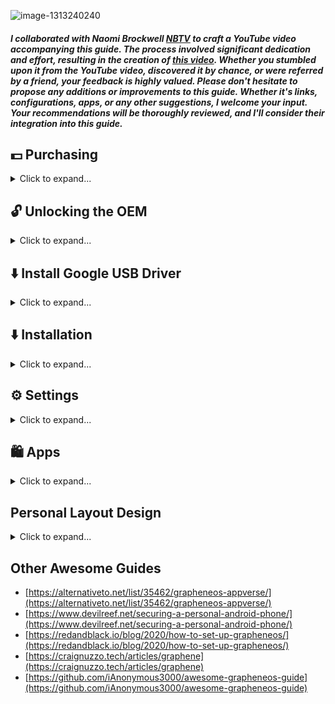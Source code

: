 ![image-1313240240](https://github.com/Scrut1ny/GrapheneOS-Guide/assets/53458032/fd537eec-0144-47aa-9e72-4bd65eb3964c)

##### I collaborated with Naomi Brockwell [NBTV](https://www.youtube.com/@NaomiBrockwellTV) to craft a YouTube video accompanying this guide. The process involved significant dedication and effort, resulting in the creation of [this video](https://youtu.be/wg00QkcpOOM). Whether you stumbled upon it from the YouTube video, discovered it by chance, or were referred by a friend, your feedback is highly valued. Please don't hesitate to propose any additions or improvements to this guide. Whether it's links, configurations, apps, or any other suggestions, I welcome your input. Your recommendations will be thoroughly reviewed, and I'll consider their integration into this guide.




## 💵 Purchasing

<details>
<summary>Click to expand...</summary>

- 📱 Mobile Phone
  - Purchase a new `Google Pixel` with `cash` from a local store (including the [Google Store](https://store.google.com/magazine/locations)) and avoid Verizon, as they lock the OEM.
    - *Ensure the transaction remains anonymous to avoid linking the phone's IMEI to your identity.*

- 📶 Mobile Carrier
  - Buy a pre-paid [Mint Mobile](https://www.mintmobile.com/) (T-Mobile) SIM card with `cash` from a local store.
    - Wire it up to a [privacy.com](https://privacy.com/) card.
      - For $15/month*, it provides unlimited* 4G/5G domestic data with relatively little attributable information on the account (e.g., no name, address, SSN, etc.)
  - [Calyx hotspot](https://calyxinstitute.org/membership/internet) for unlimited, unthrottled, anonymous connectivity. 

- 📳 Configuring Mobile Carrier
  - Use a free public Wi-Fi network far from your home to configure your recently acquired mobile carrier.
- 🌐 Utilizing Port 53 (*DNS*) with a VPN on Public Wi-Fi
  - Connect to a VPN service, configuring it to use port 53. This disguises VPN traffic as DNS queries, bypassing login requirements on public WiFi with captive portal networks, ensuring unrestricted internet access while preserving privacy and security.

- 📲 Mobile Accessories (optional)
  - Protective Case/Cover
      - [Google Pixel](https://www.amazon.com/stores/page/1AEDD91F-AFDC-49AA-A7F4-2BF2A6AEBD57/search?terms=Google%20Pixel)
  - Privacy Screen Protector
      - [Google Pixel](https://www.amazon.com/stores/page/EE20BD00-A914-460E-B3CC-12A13BB945E2)

</details>




## 🔓 Unlocking the OEM

<details>
<summary>Click to expand...</summary>

1. Remove physical SIM card
2. Factory reset (Settings > System > Reset options > `Erase all data (factory reset)` ✅
3. Setup Wi-Fi Connection (Settings > Network & internet > Internet)
4. Settings > System > Dev > `Allow OEM unlocking` ✅

</details>




## ⬇️ Install Google USB Driver

<details>
<summary>Click to expand...</summary>

1. Download: [Link](https://dl.google.com/android/repository/usb_driver_r13-windows.zip)
2. Unzip "usb_driver_r13-windows.zip"
3. `WIN + R` enter: `devmgmt.msc`
4. Portable Devices > Google Pixel
5. Right click device > `Properties` > `Driver` > `Update Driver` > `Browse my computer for drivers` > `Browse` > Select *unzipped* "usb_driver_r13-windows" file once located.

</details>




## ⬇️ Installation

<details>
<summary>Click to expand...</summary>

### Official Site > [https://grapheneos.org](https://grapheneos.org)
- [Web Install Guide](https://grapheneos.org/install/web)
- [CLI Install Guide](https://grapheneos.org/install/cli)

### System is bricked, boot looping, corrupted, or showing critical errors
- [Fix Guide](https://forum.xda-developers.com/t/guide-flashing-a-factory-image-with-fastboot-return-to-stock.1907796/)

</details>




## ⚙️ Settings

<details>
<summary>Click to expand...</summary>

#### Network & internet
* Settings > Network & internet > Internet > Carrier Settings ⚙️ > Preferred network type > `LTE only` ✅ (*if you don't have 5G*)
* Settings > Network & internet > Internet > Carrier Settings ⚙️ > `Allow 2G` ❌
    * *Setting may not exist on your phone*
* Settings > Network & internet > Internet > *Select your Wi-Fi* ⚙️ > *select pen icon* > Advanced options > Privacy > `Use per-connection randomized MAC (default)` ✅
* Settings > Network & internet > Private DNS > Private DNS provider hostname: `dns.quad9.net` ✅
    * *Only enable if you're **NOT** using a custom DNS configuation with your VPN, or else the private DNS will override the VPNs DNS.*
* Settings > Network & internet > Internet connectivity checks > `Disabled` ❌
    * *Make sure to enable again for captive portals used via public Wi-Fi!*

#### Apps
- Settings > Apps > Default apps (*Set your favorite default apps here*) ✅

#### Battery
- Settings > Battery > `Battery Percentage` ✅

#### Sound & vibration
- Settings > Sound & vibration > `Vibration & haptics` ❌
- Settings > Sound & vibration > `Dial pad tones` ❌
- Settings > Sound & vibration > `Screen locking sound` ❌
- Settings > Sound & vibration > `Charging sounds and vibration` ❌
- Settings > Sound & vibration > `Touch sounds` ❌
- Settings > Sound & vibration > `Always show icon when in vibrate mode` ❌

#### Display
- Settings > Display > `Adaptive Brightness` ✅
- Settings > Display > `Auto-rotate screen` ✅
- Settings > Display > Lock Screen > Privacy > `Show sensitive content only when unlocked` ✅
- Settings > Display > Lock Screen > `Wake screen for notifications` ❌
- Settings > Display > Screen timeout > `1 minute` ✅
- Settings > Display > `Dark Theme` ✅
- Settings > Display > `Increase touch sensitivity` ✅ (If you have screen protector)

#### Security
- Settings > Security > Auto reboot > `12 Hours` ✅
- Settings > Security > `Scramble PIN input layout` ✅

#### Privacy
- Settings > Privacy > Permission manager > Customize Everything! ✅
  - Use [exodus-privacy](https://reports.exodus-privacy.eu.org/) to assess if an app has excessive trackers or questionable permissions.

#### System
- Settings > System > Language & Input > on screen keyboard > GraphineOS Keyboard > Appearance & Layouts > Theme > `Material Dark` ✅

</details>




## 🛍️ Apps

<details>
<summary>Click to expand...</summary>

### FOSS Essential Apps
- Web Browser
  - [IronFox](https://gitlab.com/ironfox-oss/IronFox/-/releases) - Privacy and security-oriented Firefox-based web browser for Android.
    - Add-ons
      - [uBlock Origin](https://addons.mozilla.org/en-US/firefox/addon/ublock-origin/)
      - [Tampermonkey](https://addons.mozilla.org/en-US/firefox/addon/tampermonkey/)
        - User Scripts (JS)
          - [Greasy Fork](https://greasyfork.org/)
            - [Simple YouTube Age Restriction Bypass](https://greasyfork.org/scripts/423851-simple-youtube-age-restriction-bypass)
- YouTube Alt
  - [LibreTube](https://github.com/libre-tube/LibreTube/releases/latest) - An alternative frontend for YouTube, for Android.
  - [Clipious](https://github.com/lamarios/clipious/releases/latest) - Invidious client for android 
  - [NewPipe](https://github.com/TeamNewPipe/NewPipe/releases/latest) - A libre lightweight streaming front-end for Android.
- Movie/Show Streaming Alt
  - [CloudStream](https://github.com/recloudstream/cloudstream/releases/latest) - Android app for streaming and downloading media.
    - [repos](https://rentry.org/cs3-repos#cloudstream-3-repositories)
- Music
  - [RiMusic](https://github.com/fast4x/RiMusic/releases/latest) - A multilingual Android application for streaming music from YouTube Music. 
  - [Auxio](https://github.com/OxygenCobalt/Auxio/releases/latest) - A simple, rational music player for Android
  - [InnerTune](https://github.com/z-huang/InnerTune/releases/latest) - A Material 3 YouTube Music client for Android
- Photo/Video Gallery
  - [Aves](https://github.com/deckerst/aves/releases/latest) - Aves is a gallery and metadata explorer app, built for Android with Flutter.
  - [Fossify Gallery](https://github.com/FossifyOrg/Gallery/releases/latest) - A premium app for managing and editing your photos, videos, GIFs without ads
- Notes
  - [Fossify Notes](https://github.com/FossifyOrg/Notes/releases/latest) - A simple textfield for adding quick notes without ads.
- Secure Messaging
  - [Signal](https://signal.org/android/apk/) - A private messenger for Android.
    - [Molly](https://github.com/mollyim/mollyim-android/releases/latest) - Enhanced and security-focused fork of Signal. 
  - [SimpleX](https://github.com/simplex-chat/simplex-chat/releases/latest) - The first messaging network operating without user identifiers of any kind - 100% private by design!
- Email Service
  - [Proton Mail](https://github.com/ProtonMail/proton-mail-android/releases/latest)
  - [Tuta](https://f-droid.org/en/packages/de.tutao.tutanota/)
- Calendar
  - [Fossify Calendar](https://github.com/FossifyOrg/Calendar) - A simple calendar with events, customizable widgets and no ads.
  - [Proton Calendar](https://proton.me/calendar) - Organize your schedule privately with Proton Calendar
  - [Tuta Calendar](https://f-droid.org/en/packages/de.tutao.calendar/) - Quantum-safe encrypted planner to schedule & manage your events & sync calendars
- Navigation
  - [OsmAnd](https://github.com/osmandapp/OsmAnd/releases/latest) - Global Mobile Map Viewing & Navigation for Offline and Online OSM Maps
- Weather
  - [Rain](https://github.com/DarkMooNight/Rain/releases/latest) - Weather app.
- Updates
  - [Obtainium](https://github.com/ImranR98/Obtainium/releases/latest) - Get Android App Updates Directly From the Source. 

### App Stores
- [F-Droid](https://f-droid.org/) - The app store that respects freedom and privacy
- [Accrescent](https://github.com/accrescent/accrescent/releases/latest) - A novel Android app store focused on security, privacy, and usability
- [Aurora Store](https://f-droid.org/packages/com.aurora.store/) - An open-source alternative to Google Play Store with privacy and modern design

### F-Droid Apps
- Web Browser
  - [Cromite](https://github.com/uazo/cromite/releases/latest) - Cromite a Bromite fork with ad blocking and privacy enhancements; take back your browser! 
- Navigation
  - [Organic Maps](https://f-droid.org/packages/app.organicmaps/) - Open-source, community-driven maps for travelers, tourists, cyclists & hikers
  - [OsmAnd~](https://f-droid.org/packages/net.osmand.plus/) - Global Mobile Map Viewing & Navigation for Offline and Online OSM Maps
- Calendar
  - [Fossify Calendar](https://f-droid.org/packages/org.fossify.calendar/) - A simple calendar with events, customizable widgets and no ads.
  - [Tuta Calendar](https://f-droid.org/en/packages/de.tutao.calendar/) - Quantum-safe encrypted planner to schedule & manage your events & sync calendars
- Weather
  - [Rain](https://github.com/DarkMooNight/Rain/releases/latest) - Weather app.
  - [Breezy Weather](https://github.com/breezy-weather/breezy-weather/releases/latest) - A Material Design Weather Application
- Online Video, Music, Streaming, Podcasts, etc
  - [NewPipe](https://f-droid.org/packages/org.schabi.newpipe/) - Lightweight YouTube frontend
  - [LibreTube](https://github.com/libre-tube/LibreTube/releases/latest) - An alternative frontend for YouTube, for Android.
  - [Clipious](https://f-droid.org/packages/com.github.lamarios.clipious/) - Invidious client for android
  - [ViMusic](https://f-droid.org/packages/it.vfsfitvnm.vimusic/) - Seamlessly stream music from YouTube Music
  - [InnerTune](https://github.com/z-huang/InnerTune/releases/latest) - A Material 3 YouTube Music client for Android
  - [Spotube](https://github.com/KRTirtho/spotube/releases/latest) - 🎧 Open source Spotify client that doesn't require Premium nor uses Electron! Available for both desktop & mobile!
  - [Transistor](https://f-droid.org/packages/org.y20k.transistor/) - Transistor is an app for listening to radio stations over the internet.
  - [AntennaPod](https://f-droid.org/packages/de.danoeh.antennapod/) - Easy-to-use, flexible and open-source podcast manager and player
  - [Podverse](https://f-droid.org/packages/com.podverse.fdroid/) - Podcast app with clips, video, livestreams, playlists, profiles, and cross-platform
- Social Media
  - [Squawker](https://f-droid.org/en/packages/org.ca.squawker/) - An open-source Twitter/X client
  - [Infinity for Reddit](https://f-droid.org/en/packages/ml.docilealligator.infinityforreddit/) - A beautiful, feature-rich Reddit client.
  - [Mastodon](https://f-droid.org/packages/org.joinmastodon.android/) - Decentralized social network
  - [Shitter](https://f-droid.org/en/packages/org.nuclearfog.twidda/) - A lightweight Mastodon client focused on privacy and low data consumption
  - [Tusky](https://f-droid.org/packages/com.keylesspalace.tusky/) - A multi account client for the social network Mastodon
  - [Fedilab](https://f-droid.org/en/packages/fr.gouv.etalab.mastodon/) - A multifunctional Android client to access the distributed Fediverse
  - [PixelDroid](https://f-droid.org/en/packages/org.pixeldroid.app/) - Client for Pixelfed, the federated image sharing platform
- Note-taking
  - [Notesnook](https://f-droid.org/en/packages/com.streetwriters.notesnook/) - A fully open source & end-to-end encrypted note taking app
  - [Standard Notes](https://f-droid.org/packages/com.standardnotes/) - An end-to-end encrypted note-taking app for digitalists and professionals
- Offline Media
  - [VLC Media Player](https://f-droid.org/packages/org.videolan.vlc/) - The best video and music player. Fast and “just works”, plays any file
  - [Just (Video) Player](https://f-droid.org/packages/com.brouken.player/) - Simple video player based on ExoPlayer library
  - [Video Transcoder](https://f-droid.org/packages/protect.videoeditor/) - Video transcoding between common formats
  - [SimpleTextEditor](https://f-droid.org/packages/com.maxistar.textpad/) - Simple Text Editor
- Messenger (Private, Secure, etc)
  - [Briar](https://f-droid.org/packages/org.briarproject.briar.android/) - Secure Messaging, Anywhere
  - [Jami](https://f-droid.org/packages/cx.ring/) - Audio & Video Calls / Chat Take Control of your Communication!
  - [SimpleX](https://f-droid.org/en/packages/chat.simplex.app/) - The first messaging network operating without user identifiers of any kind - 100% private by design!
- Email Service
  - [Proton Mail](https://github.com/ProtonMail/android-mail/releases/latest)
      - [You Have Mail]([https://github.com/LeanderBB/you-have-mail](https://f-droid.org/packages/dev.lbeernaert.youhavemail/)) - Email Notification for Proton Mail without Google Play Services
  - [Tuta](https://f-droid.org/en/packages/de.tutao.tutanota/)
- VPNs
  - [Mullvad VPN](https://f-droid.org/packages/net.mullvad.mullvadvpn/) - Protect your online privacy with a fast, trustworthy, and easy-to-use VPN.
  - [IVPN](https://f-droid.org/packages/net.ivpn.client/) - Privacy focused VPN service with WireGuard
  - [Calyx VPN](https://f-droid.org/packages/org.calyxinstitute.vpn/) - Free VPN Service offered by The Calyx Institute
  - [Proton VPN](https://f-droid.org/packages/ch.protonvpn.android/) - Free Swiss VPN with advanced security and privacy features.
- App Control & Container/Isolator
  - [NetGuard](https://f-droid.org/packages/eu.faircode.netguard/) - A simple way to block access to the internet per application
  - [Insular](https://f-droid.org/packages/com.oasisfeng.island.fdroid/) - Isolate your Big Brother apps
- Misc. Apps
  - [PCAPdroid](https://f-droid.org/packages/com.emanuelef.remote_capture/) - No-root network monitor and traffic dump tool for Android devices
  - [Seal](https://f-droid.org/en/packages/com.junkfood.seal/) - 🦭 Video/audio downloader for Android (YT-DLP), designed with Material You 
  - [PrivacyBlur](https://f-droid.org/packages/de.mathema.privacyblur/) - Blur or pixelate faces or sensitive areas in pictures
  - [KeePassDX](https://f-droid.org/packages/com.kunzisoft.keepass.libre/) - Secure and open source password manager compatible with KeePass files.
    - [Key Driver](https://gitlab.com/kunzisoft/android-hardware-key-driver/-/releases) - Unlock KeePassXC databases with [YubiKeys](https://keepassxc.org/docs/#faq-yubikey-2fa)
  - [Bitwarden](https://bitwarden.com/download/#downloads-mobile) - End-to-end encrypted cloud password manager
  - [Ente](https://f-droid.org/packages/io.ente.photos.fdroid/) - Private cloud storage for your photos, video and more
  - [Ente Auth](https://f-droid.org/packages/io.ente.auth/) - Open source 2FA authenticator, with E2EE backups
  - [Lemuroid](https://f-droid.org/packages/com.swordfish.lemuroid/) - All in one emulator on Android
  - [Lawnchair](https://f-droid.org/en/packages/ch.deletescape.lawnchair.plah/) - Pixel Launcher features plus customizability
  - [Public IP](https://f-droid.org/en/packages/net.guildem.publicip/) - App and Widget allowing user to find its current public IP address
  - [Catima](https://f-droid.org/packages/me.hackerchick.catima/) - Catima, a Loyalty Card & Ticket Manager for Android
  - [Feeder](https://github.com/spacecowboy/Feeder) - Android RSS reader app

### Aurora Store Apps
- Magic Earth
  - [Google Play Store](https://play.google.com/store/apps/details?id=com.generalmagic.magicearth)
  - Direct Download: [https://www.magicearth.com/apk/](https://www.magicearth.com/apk/) - Password: `7h6Q7\9AsF:a7"Ja`
- Tor Browser
  - [Google Play Store](https://play.google.com/store/apps/details?id=org.torproject.torbrowser)
  - [Guardian Project app repository](https://guardianproject.info/fdroid/) for F-Droid

</details>




## Personal Layout Design

<details>
<summary>Click to expand...</summary>

## Personal Current Phone Layout
![image](https://github.com/Scrut1ny/GrapheneOS-Guide/assets/53458032/48b8fe77-1c37-4e1c-afb9-6be1c2d23787)

- If you would like your system to look like mine, please check out these apps:
  - [unlauncher](https://github.com/jkuester/unlauncher/releases/latest) - Android minimalistic launcher
    - [F-Droid Link](https://f-droid.org/packages/com.jkuester.unlauncher/)
  - [KISS](https://github.com/Neamar/KISS/releases/latest) - Lightning fast, open-source, < 250kb Android launcher
  - My KISS Config
  ```
  {"__v":183,"freeze-history":true,"history-hide":true,"first-run-favorites":false,"selected-search-provider-names":["DuckDuckGo"],"require-layout-update":false,"gesture-up":"display-apps","favorite-apps-list":"app:\/\/us.spotco.fennec_dos\/us.spotco.fennec_dos.App;app:\/\/com.zionhuang.music\/com.zionhuang.music.MainActivity;app:\/\/org.thoughtcrime.securesms\/org.thoughtcrime.securesms.RoutingActivity;app:\/\/com.android.dialer\/com.android.dialer.main.impl.MainActivity;app:\/\/com.android.settings\/com.android.settings.Settings;","enable-app-history":false,"available-search-providers":["DuckDuckGo|https:\/\/start.duckduckgo.com\/?q=%s"],"enable-search":false,"large-search-bar":true,"transparent-search":true,"subicon-visible":false,"pref-toggle-tags-list":["call","clock","message","people","messaging"],"excluded-apps":["fr.neamar.kiss\/fr.neamar.kiss.MainActivity"],"default-search-provider":"DuckDuckGo","theme":"transparent-dark","pref-hide-circle":true,"first-run-shortcuts":false,"exclude-favorites-history":false,"deleting-search-providers-names":["Google","Google Maps","Google Play Store","YouTube","Ecosia","Bing"],"force-adaptive":false,"icons-pack":"com.donnnno.arcticons","pref-hide-search-bar-hint":true,"__tags":{"app:\/\/com.android.dialer\/com.android.dialer.main.impl.MainActivity":"dial call phone","app:\/\/com.android.contacts\/com.android.contacts.activities.PeopleActivity":"contacts people relations","app:\/\/org.chromium.chrome\/com.google.android.apps.chrome.Main":"internet web browser","app:\/\/com.android.deskclock\/com.android.deskclock.DeskClock":"clock alarm timer stopwatch","app:\/\/us.spotco.fennec_dos\/org.mozilla.fenix.IntentReceiverActivity":"internet web browser","app:\/\/com.android.deskclock\/com.android.deskclock.HandleApiCalls":"clock alarm timer stopwatch","app:\/\/com.android.messaging\/com.android.messaging.ui.conversationlist.ConversationListActivity":"text message compose sms mms messaging"}}
  ```

- Arcticons
  - [Arcticons Dark](https://f-droid.org/packages/com.donnnno.arcticons/) - A monotone line-based icon pack
  - [Arcticons Light](https://f-droid.org/packages/com.donnnno.arcticons.light/) - A monotone line-based icon pack
  - [Arcticons You](https://f-droid.org/packages/com.donnnno.arcticons.you/) - A Material You line-based icon pack

</details>




## Other Awesome Guides
- [https://alternativeto.net/list/35462/grapheneos-appverse/](https://alternativeto.net/list/35462/grapheneos-appverse/)
- [https://www.devilreef.net/securing-a-personal-android-phone/](https://www.devilreef.net/securing-a-personal-android-phone/)
- [https://redandblack.io/blog/2020/how-to-set-up-grapheneos/](https://redandblack.io/blog/2020/how-to-set-up-grapheneos/)
- [https://craignuzzo.tech/articles/graphene](https://craignuzzo.tech/articles/graphene)
- [https://github.com/iAnonymous3000/awesome-grapheneos-guide](https://github.com/iAnonymous3000/awesome-grapheneos-guide)
